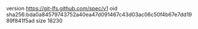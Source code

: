version https://git-lfs.github.com/spec/v1
oid sha256:bda0a84579743752a40ea47d091467c43d03ac06c50f4b67e7dd1989f841f5ad
size 18230

